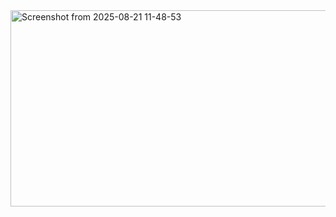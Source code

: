 <img width="743" height="314" alt="Screenshot from 2025-08-21 11-48-53" src="https://github.com/user-attachments/assets/ba094c68-50a6-405a-abfb-5bbcb163e85c" />
